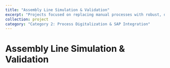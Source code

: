 ```yaml
---
title: "Assembly Line Simulation & Validation"
excerpt: "Projects focused on replacing manual processes with robust, digital solutions and integrating them with enterprise systems like SAP."
collection: project
category: "Category 2: Process Digitalization & SAP Integration"
---
```


# Assembly Line Simulation & Validation
